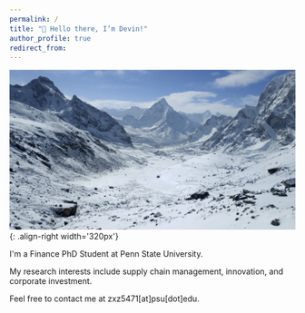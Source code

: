 ```yaml
---
permalink: /
title: "👋 Hello there, I’m Devin!"
author_profile: true
redirect_from: 
---
```


![mountains](/images/mountain.png){: .align-right width='320px'}

I'm a Finance PhD Student at Penn State University. 

My research interests include supply chain management, innovation, and corporate investment. 

Feel free to contact me at zxz5471[at]psu[dot]edu.


<br><br><br>

